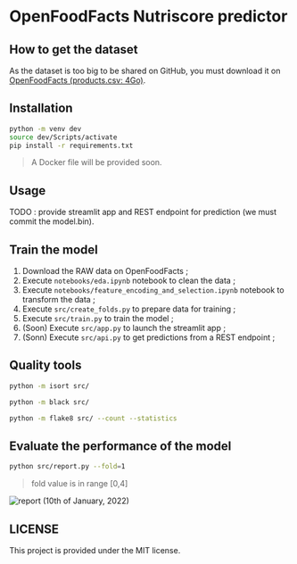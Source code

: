 # OpenFoodFacts Nutriscore predictor

## How to get the dataset

As the dataset is too big to be shared on GitHub, you must download it on [OpenFoodFacts (products.csv: 4Go)](https://static.openfoodfacts.org/data/en.openfoodfacts.org.products.csv).

## Installation

```bash
python -m venv dev
source dev/Scripts/activate
pip install -r requirements.txt
```

> A Docker file will be provided soon.

## Usage

TODO : provide streamlit app and REST endpoint for prediction (we must commit the model.bin).

## Train the model

1. Download the RAW data on OpenFoodFacts ;
2. Execute `notebooks/eda.ipynb` notebook to clean the data ;
3. Execute `notebooks/feature_encoding_and_selection.ipynb` notebook to transform the data ;
4. Execute `src/create_folds.py` to prepare data for training ;
5. Execute `src/train.py` to train the model ;
5. (Soon) Execute `src/app.py` to launch the streamlit app ;
6. (Sonn) Execute `src/api.py` to get predictions from a REST endpoint ;

## Quality tools

```bash
python -m isort src/
```

```bash
python -m black src/
```

```bash
python -m flake8 src/ --count --statistics
```

## Evaluate the performance of the model

```bash
python src/report.py --fold=1
```

> fold value is in range [0,4]

![report (10th of January, 2022)](https://user-images.githubusercontent.com/1247388/148713711-50f92ccb-6e59-44bf-9e6c-558e86e9a9be.JPG)


## LICENSE

This project is provided under the MIT license.
